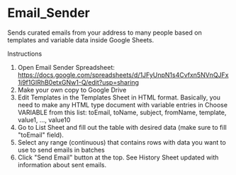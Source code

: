 # Email_Sender
Sends curated emails from your address to many people based on templates and variable data inside Google Sheets.

Instructions
1. Open Email Sender Spreadsheet: https://docs.google.com/spreadsheets/d/1JFyUnpN1s4Cvfxn5NVnQJFx1j9f1GIRhB0etxGNw1-Q/edit?usp=sharing
2. Make your own copy to Google Drive
3. Edit Templates in the Templates Sheet in HTML format.
Basically, you need to make any HTML type document with variable entries in <?= senderData.VARIABLE ?>
Choose VARIABLE from this list: toEmail, toName, subject, fromName, template, value1, ..., value10
4. Go to List Sheet and fill out the table with desired data (make sure to fill "toEmail" field).
5. Select any range (continuous) that contains rows with data you want to use to send emails in batches
6. Click "Send Email" button at the top.
See History Sheet updated with information about sent emails.
